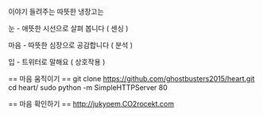 이야기 들려주는 따뜻한 냉장고는

눈 - 애뜻한 시선으로 살펴 봅니다 ( 센싱 )

마음 - 따뜻한 심장으로 공감합니다 ( 분석 )

입 - 트위터로 말해요 ( 상호작용 )

== 마음 움직이기 ==
git clone https://github.com/ghostbusters2015/heart.git
cd heart/
sudo python -m SimpleHTTPServer 80

== 마음 확인하기 ==
http://jukyoem.CO2rocekt.com

